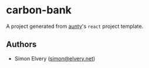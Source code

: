 # carbon-bank

A project generated from [aunty](https://github.com/abcnews/aunty)'s `react` project template.

## Authors

- Simon Elvery ([simon@elvery.net](mailto:simon@elvery.net))
